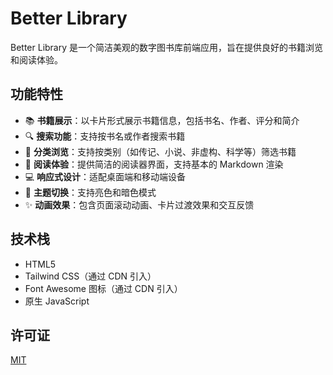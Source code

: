 # Better Library

Better Library 是一个简洁美观的数字图书库前端应用，旨在提供良好的书籍浏览和阅读体验。

## 功能特性

- 📚 **书籍展示**：以卡片形式展示书籍信息，包括书名、作者、评分和简介
- 🔍 **搜索功能**：支持按书名或作者搜索书籍
- 📂 **分类浏览**：支持按类别（如传记、小说、非虚构、科学等）筛选书籍
- 📖 **阅读体验**：提供简洁的阅读器界面，支持基本的 Markdown 渲染
- 💻 **响应式设计**：适配桌面端和移动端设备
- 🌙 **主题切换**：支持亮色和暗色模式
- ✨ **动画效果**：包含页面滚动动画、卡片过渡效果和交互反馈

## 技术栈

- HTML5
- Tailwind CSS（通过 CDN 引入）
- Font Awesome 图标（通过 CDN 引入）
- 原生 JavaScript

## 许可证

[MIT](https://opensource.org/licenses/MIT)
